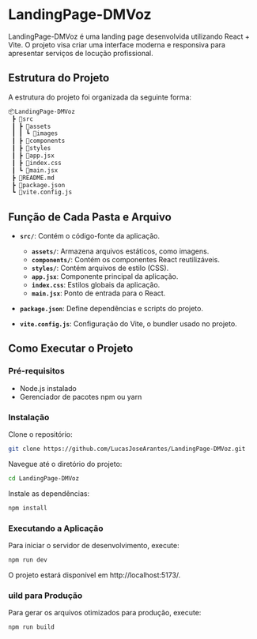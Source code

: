 # LandingPage-DMVoz

LandingPage-DMVoz é uma landing page desenvolvida utilizando React + Vite. O projeto visa criar uma interface moderna e responsiva para apresentar serviços de locução profissional.

## Estrutura do Projeto

A estrutura do projeto foi organizada da seguinte forma:

```bash
📦LandingPage-DMVoz
 ┣ 📂src
 ┃ ┣ 📂assets
 ┃ ┃ ┗ 📂images
 ┃ ┣ 📂components
 ┃ ┣ 📂styles
 ┃ ┣ 📜app.jsx
 ┃ ┣ 📜index.css
 ┃ ┗ 📜main.jsx
 ┣ 📜README.md
 ┣ 📜package.json
 ┗ 📜vite.config.js
```

## Função de Cada Pasta e Arquivo

- **`src/`**: Contém o código-fonte da aplicação.
  - **`assets/`**: Armazena arquivos estáticos, como imagens.
  - **`components/`**: Contém os componentes React reutilizáveis.
  - **`styles/`**: Contém arquivos de estilo (CSS).
  - **`app.jsx`**: Componente principal da aplicação.
  - **`index.css`**: Estilos globais da aplicação.
  - **`main.jsx`**: Ponto de entrada para o React.

- **`package.json`**: Define dependências e scripts do projeto.

- **`vite.config.js`**: Configuração do Vite, o bundler usado no projeto.


## Como Executar o Projeto

### Pré-requisitos

- Node.js instalado
- Gerenciador de pacotes npm ou yarn

### Instalação

Clone o repositório:

```bash
git clone https://github.com/LucasJoseArantes/LandingPage-DMVoz.git
```

Navegue até o diretório do projeto:

```bash
cd LandingPage-DMVoz
```

Instale as dependências:

```bash
npm install
```

### Executando a Aplicação

Para iniciar o servidor de desenvolvimento, execute:

```bash
npm run dev
```

O projeto estará disponível em http://localhost:5173/.

### uild para Produção

Para gerar os arquivos otimizados para produção, execute:

```bash
npm run build
```

